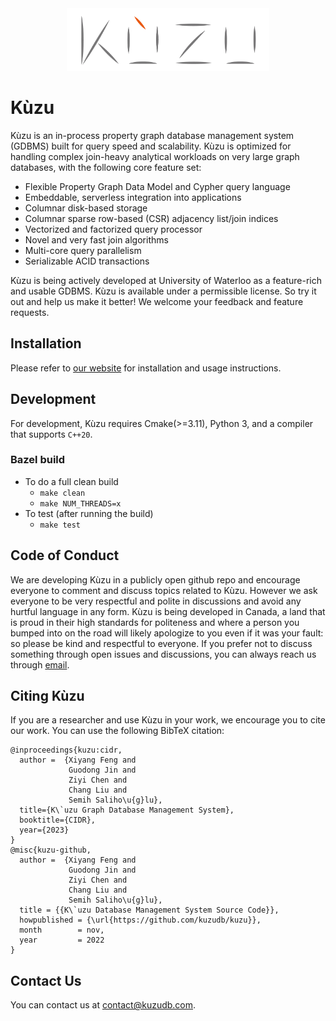 <div align="center">
  <img src="/logo/kuzu-logo.png" height="100">
</div>

# Kùzu
Kùzu is an in-process property graph database management system (GDBMS) built for query speed and scalability. Kùzu is optimized for handling complex join-heavy analytical workloads on very large graph databases, with the following core feature set:

- Flexible Property Graph Data Model and Cypher query language
- Embeddable, serverless integration into applications 
- Columnar disk-based storage
- Columnar sparse row-based (CSR) adjacency list/join indices
- Vectorized and factorized query processor
- Novel and very fast join algorithms
- Multi-core query parallelism
- Serializable ACID transactions

Kùzu is being actively developed at University of Waterloo as a feature-rich and usable GDBMS. Kùzu is available under a permissible license. So try it out and help us make it better! We welcome your feedback and feature requests.

## Installation
Please refer to [our website](https://kuzudb.com/) for installation and usage instructions.


## Development
For development, Kùzu requires Cmake(>=3.11), Python 3, and a compiler that supports `C++20`. 

### Bazel build

- To do a full clean build
    - `make clean`
    - `make NUM_THREADS=x`
- To test (after running the build)
    - `make test`


## Code of Conduct
We are developing Kùzu in a publicly open github repo and encourage everyone 
to comment and discuss topics related to Kùzu. However we ask everyone to be
very respectful and polite in discussions and avoid any hurtful language in any form.
Kùzu is being developed in Canada, a land that is proud in their high standards
for politeness and where a person you bumped into on the road will likely
apologize to you even if it was your fault: so please be 
kind and respectful to everyone. 
If you prefer not to discuss something through open issues and discussions, 
you can always reach us through [email](mailto:contact@kuzudb.com).

## Citing Kùzu
If you are a researcher and use Kùzu in your work, we encourage you to cite our work.
You can use the following BibTeX citation:
```
@inproceedings{kuzu:cidr,
  author =  {Xiyang Feng and
             Guodong Jin and
             Ziyi Chen and
             Chang Liu and
             Semih Saliho\u{g}lu},
  title={K\`uzu Graph Database Management System},
  booktitle={CIDR},
  year={2023}
}
@misc{kuzu-github,
  author =  {Xiyang Feng and
             Guodong Jin and
             Ziyi Chen and
             Chang Liu and
             Semih Saliho\u{g}lu},
  title = {{K\`uzu Database Management System Source Code}},
  howpublished = {\url{https://github.com/kuzudb/kuzu}},
  month        = nov,
  year         = 2022
}
```

## Contact Us
You can contact us at [contact@kuzudb.com](mailto:contact@kuzudb.com).
